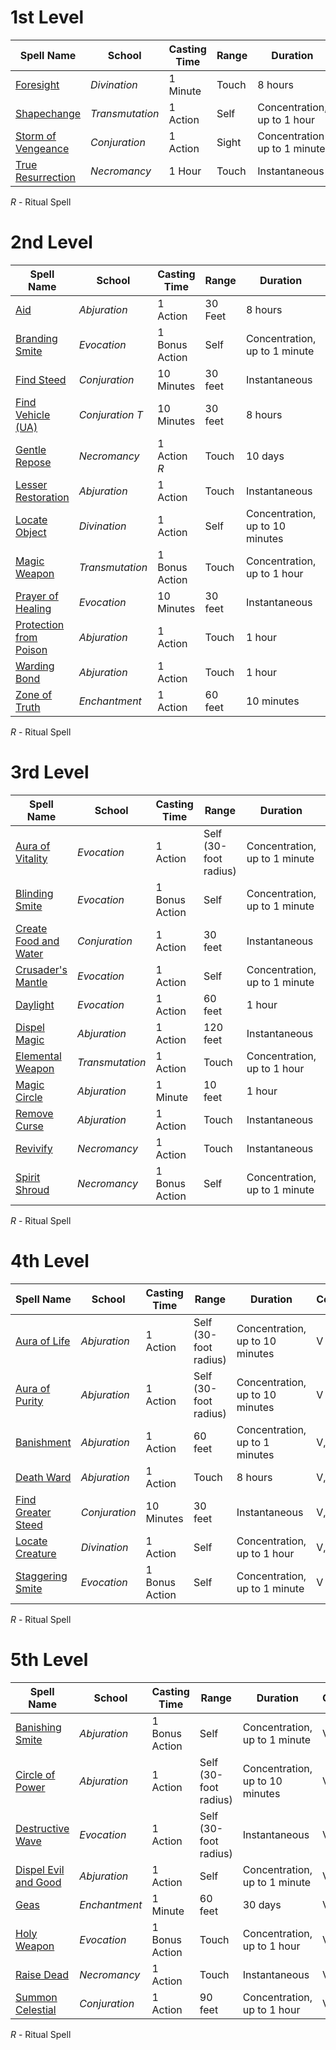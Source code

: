 # 1st Level
|Spell Name|School|Casting Time|Range|Duration|Components|
|---|---|---|---|---|---|
|[Foresight](http://dnd5e.wikidot.com/spell:foresight)|_Divination_|1 Minute|Touch|8 hours|V, S, M|
|[Shapechange](http://dnd5e.wikidot.com/spell:shapechange)|_Transmutation_|1 Action|Self|Concentration, up to 1 hour|V, S, M|
|[Storm of Vengeance](http://dnd5e.wikidot.com/spell:storm-of-vengeance)|_Conjuration_|1 Action|Sight|Concentration up to 1 minute|V, S|
|[True Resurrection](http://dnd5e.wikidot.com/spell:true-resurrection)|_Necromancy_|1 Hour|Touch|Instantaneous|V, S, M|

_R_ - Ritual Spell
# 2nd Level
|Spell Name|School|Casting Time|Range|Duration|Components|
|---|---|---|---|---|---|
|[Aid](http://dnd5e.wikidot.com/spell:aid)|_Abjuration_|1 Action|30 Feet|8 hours|V, S, M|
|[Branding Smite](http://dnd5e.wikidot.com/spell:branding-smite)|_Evocation_|1 Bonus Action|Self|Concentration, up to 1 minute|V|
|[Find Steed](http://dnd5e.wikidot.com/spell:find-steed)|_Conjuration_|10 Minutes|30 feet|Instantaneous|V, S|
|[Find Vehicle (UA)](http://dnd5e.wikidot.com/spell:find-vehicle)|_Conjuration T_|10 Minutes|30 feet|8 hours|V, S|
|[Gentle Repose](http://dnd5e.wikidot.com/spell:gentle-repose)|_Necromancy_|1 Action _R_|Touch|10 days|V, S, M|
|[Lesser Restoration](http://dnd5e.wikidot.com/spell:lesser-restoration)|_Abjuration_|1 Action|Touch|Instantaneous|V, S|
|[Locate Object](http://dnd5e.wikidot.com/spell:locate-object)|_Divination_|1 Action|Self|Concentration, up to 10 minutes|V, S, M|
|[Magic Weapon](http://dnd5e.wikidot.com/spell:magic-weapon)|_Transmutation_|1 Bonus Action|Touch|Concentration, up to 1 hour|V, S|
|[Prayer of Healing](http://dnd5e.wikidot.com/spell:prayer-of-healing)|_Evocation_|10 Minutes|30 feet|Instantaneous|V|
|[Protection from Poison](http://dnd5e.wikidot.com/spell:protection-from-poison)|_Abjuration_|1 Action|Touch|1 hour|V, S|
|[Warding Bond](http://dnd5e.wikidot.com/spell:warding-bond)|_Abjuration_|1 Action|Touch|1 hour|V, S, M|
|[Zone of Truth](http://dnd5e.wikidot.com/spell:zone-of-truth)|_Enchantment_|1 Action|60 feet|10 minutes|V, S|

_R_ - Ritual Spell
# 3rd Level
|Spell Name|School|Casting Time|Range|Duration|Components|
|---|---|---|---|---|---|
|[Aura of Vitality](http://dnd5e.wikidot.com/spell:aura-of-vitality)|_Evocation_|1 Action|Self (30-foot radius)|Concentration, up to 1 minute|V|
|[Blinding Smite](http://dnd5e.wikidot.com/spell:blinding-smite)|_Evocation_|1 Bonus Action|Self|Concentration, up to 1 minute|V|
|[Create Food and Water](http://dnd5e.wikidot.com/spell:create-food-and-water)|_Conjuration_|1 Action|30 feet|Instantaneous|V, S|
|[Crusader's Mantle](http://dnd5e.wikidot.com/spell:crusaders-mantle)|_Evocation_|1 Action|Self|Concentration, up to 1 minute|V|
|[Daylight](http://dnd5e.wikidot.com/spell:daylight)|_Evocation_|1 Action|60 feet|1 hour|V, S|
|[Dispel Magic](http://dnd5e.wikidot.com/spell:dispel-magic)|_Abjuration_|1 Action|120 feet|Instantaneous|V, S|
|[Elemental Weapon](http://dnd5e.wikidot.com/spell:elemental-weapon)|_Transmutation_|1 Action|Touch|Concentration, up to 1 hour|V, S|
|[Magic Circle](http://dnd5e.wikidot.com/spell:magic-circle)|_Abjuration_|1 Minute|10 feet|1 hour|V, S, M|
|[Remove Curse](http://dnd5e.wikidot.com/spell:remove-curse)|_Abjuration_|1 Action|Touch|Instantaneous|V, S|
|[Revivify](http://dnd5e.wikidot.com/spell:revivify)|_Necromancy_|1 Action|Touch|Instantaneous|V, S, M|
|[Spirit Shroud](http://dnd5e.wikidot.com/spell:spirit-shroud)|_Necromancy_|1 Bonus Action|Self|Concentration, up to 1 minute|V, S|

_R_ - Ritual Spell
# 4th Level
|Spell Name|School|Casting Time|Range|Duration|Components|
|---|---|---|---|---|---|
|[Aura of Life](http://dnd5e.wikidot.com/spell:aura-of-life)|_Abjuration_|1 Action|Self (30-foot radius)|Concentration, up to 10 minutes|V|
|[Aura of Purity](http://dnd5e.wikidot.com/spell:aura-of-purity)|_Abjuration_|1 Action|Self (30-foot radius)|Concentration, up to 10 minutes|V|
|[Banishment](http://dnd5e.wikidot.com/spell:banishment)|_Abjuration_|1 Action|60 feet|Concentration, up to 1 minutes|V, S, M|
|[Death Ward](http://dnd5e.wikidot.com/spell:death-ward)|_Abjuration_|1 Action|Touch|8 hours|V, S|
|[Find Greater Steed](http://dnd5e.wikidot.com/spell:find-greater-steed)|_Conjuration_|10 Minutes|30 feet|Instantaneous|V, S|
|[Locate Creature](http://dnd5e.wikidot.com/spell:locate-creature)|_Divination_|1 Action|Self|Concentration, up to 1 hour|V, S, M|
|[Staggering Smite](http://dnd5e.wikidot.com/spell:staggering-smite)|_Evocation_|1 Bonus Action|Self|Concentration, up to 1 minute|V|

_R_ - Ritual Spell
# 5th Level
|Spell Name|School|Casting Time|Range|Duration|Components|
|---|---|---|---|---|---|
|[Banishing Smite](http://dnd5e.wikidot.com/spell:banishing-smite)|_Abjuration_|1 Bonus Action|Self|Concentration, up to 1 minute|V|
|[Circle of Power](http://dnd5e.wikidot.com/spell:circle-of-power)|_Abjuration_|1 Action|Self (30-foot radius)|Concentration, up to 10 minutes|V|
|[Destructive Wave](http://dnd5e.wikidot.com/spell:destructive-wave)|_Evocation_|1 Action|Self (30-foot radius)|Instantaneous|V|
|[Dispel Evil and Good](http://dnd5e.wikidot.com/spell:dispel-evil-and-good)|_Abjuration_|1 Action|Self|Concentration, up to 1 minute|V, S, M|
|[Geas](http://dnd5e.wikidot.com/spell:geas)|_Enchantment_|1 Minute|60 feet|30 days|V|
|[Holy Weapon](http://dnd5e.wikidot.com/spell:holy-weapon)|_Evocation_|1 Bonus Action|Touch|Concentration, up to 1 hour|V, S|
|[Raise Dead](http://dnd5e.wikidot.com/spell:raise-dead)|_Necromancy_|1 Action|Touch|Instantaneous|V, S, M|
|[Summon Celestial](http://dnd5e.wikidot.com/spell:summon-celestial)|_Conjuration_|1 Action|90 feet|Concentration, up to 1 hour|V, S, M|

_R_ - Ritual Spell
